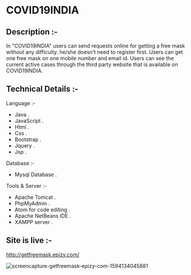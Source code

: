 # COVID19INDIA

## Description :-
In "COVID19INDIA" users can send requests online for getting a free mask without any difficulty. he/she doesn't need to register first. Users can get one free 
mask on one mobile number and email id. Users can see the current active cases through the third party website that is available on COVID19INDIA.


## Technical Details :-

Language :- 
- Java .
- JavaScript .
- Html . 
- Css .
- Bootstrap .
- Jquery .
- Jsp .

Database :- 
- Mysql Database .

Tools & Server :-
- Apache Tomcat . 
- PhpMyAdmin .
- Atom for code editing .
- Apache NetBeans IDE . 
- XAMPP server . 

## Site is live :-
http://getfreemask.epizy.com/

![screencapture-getfreemask-epizy-com-1594134045881](https://user-images.githubusercontent.com/32435747/86881248-96fa2b80-c10b-11ea-9da9-1efa8b8bb7ee.png)





